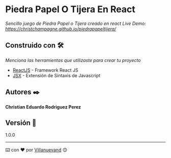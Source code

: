 # Piedra Papel O Tijera En React

_Sencillo juego de Piedra Papel o Tijera creado en react Live Demo: https://christchampagne.github.io/piedrapapeltijera/_



## Construido con 🛠️

_Menciona las herramientas que utilizaste para crear tu proyecto_

* [ReactJS](https://es.reactjs.org/) - Framework React JS
* [JSX](https://es.reactjs.org/docs/introducing-jsx.html) - Extensión de Sintaxis de Javascript




## Autores ✒️


 **Christian Eduardo Rodriguez Perez**


## Versión 📌

1.0.0



---
⌨️ con ❤️ por [Villanuevand](https://github.com/Villanuevand) 😊
